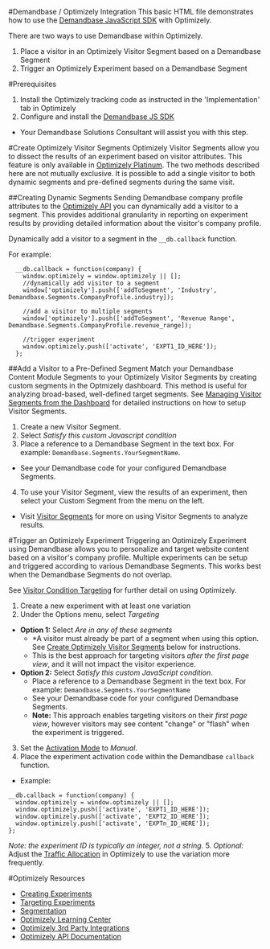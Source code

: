 #Demandbase / Optimizely Integration
This basic HTML file demonstrates how to use the [Demandbase JavaScript SDK](https://github.com/demandbaselabs/demandbaselabs/tree/master/JavaScriptSDK) with Optimizely.

There are two ways to use Demandbase within Optimizely.

1. Place a visitor in an Optimizely Visitor Segment based on a Demandbase Segment
2. Trigger an Optimizely Experiment based on a Demandbase Segment

#Prerequisites
1. Install the Optimizely tracking code as instructed in the 'Implementation' tab in Optimizely
2. Configure and install the [Demandbase JS SDK](https://github.com/demandbaselabs/demandbaselabs/tree/master/JavaScriptSDK)
  * Your Demandbase Solutions Consultant will assist you with this step.

#Create Optimizely Visitor Segments
Optimizely Visitor Segments allow you to dissect the results of an experiment based on visitor attributes.  This feature is only available in [Optimizely Platinum](https://www.optimizely.com/pricing).
The two methods described here are not mutually exclusive.  It is possible to add a single visitor to both dynamic segments and pre-defined segments during the same visit.

##Creating Dynamic Segments
Sending Demandbase company profile attributes to the [Optimizely API](https://www.optimizely.com/docs/api#visitor-segments) you can dynamically add a visitor to a segment.
This provides additional granularity in reporting on experiment results by providing detailed information about the visitor's company profile.

Dynamically add a visitor to a segment in the `__db.callback` function.

For example:
```
  __db.callback = function(company) {
    window.optimizely = window.optimizely || [];
    //dynamically add visitor to a segment
    window['optimizely'].push(['addToSegment', 'Industry', Demandbase.Segments.CompanyProfile.industry]);

    //add a visitor to multiple segments
    window['optimizely'].push(['addToSegment', 'Revenue Range', Demandbase.Segments.CompanyProfile.revenue_range]);

    //trigger experiment
    window.optimizely.push(['activate', 'EXPT1_ID_HERE']);
  };
```

##Add a Visitor to a Pre-Defined Segment
Match your Demandbase Content Module Segments to your Optimizely Visitor Segments by creating custom segments in the Optmizely dashboard.  This method is useful for analyzing broad-based, well-defined target segments.
See [Managing Visitor Segments from the Dashboard](https://help.optimizely.com/hc/en-us/articles/200040865-Managing-Visitor-Segments-from-the-Dashboard) for detailed instructions on how to setup Visitor Segments.

1. Create a new Visitor Segment.
2. Select *Satisfy this custom Javascript condition*
3. Place a reference to a Demandbase Segment in the text box.  For example: `Demandbase.Segments.YourSegmentName`.
  * See your Demandbase code for your configured Demandbase Segments.
4. To use your Visitor Segment, view the results of an experiment, then select your Custom Segment from the menu on the left.
  * Visit [Visitor Segments](https://help.optimizely.com/hc/en-us/articles/200040315-Visitor-Segments) for more on using Visitor Segments to analyze results.

#Trigger an Optimizely Experiment
Triggering an Optimizely Experiment using Demandbase allows you to personalize and target website content based on a visitor's company profile.
Multiple experiments can be setup and triggered according to various Demandbase Segments.  This works best when the Demandbase Segments do not overlap.

See [Visitor Condition Targeting](https://help.optimizely.com/hc/en-us/articles/200039685-Visitor-Condition-Targeting) for further detail on using Optimizely.

1. Create a new experiment with at least one variation
2. Under the Options menu, select *Targeting*
  * **Option 1:** Select *Are in any of these segments*
    * *A visitor must already be part of a segment when using this option.  See [Create Optimizely Visitor Segments](https://github.com/demandbaselabs/demandbaselabs/tree/master/Optimizely#create-optimizely-visitor-segments) below for instructions.
    * This is the best approach for targeting visitors *after the first page view*, and it will not impact the visitor experience.
  * **Option 2:**  Select *Satisfy this custom JavaScript condition*.
    * Place a reference to a Demandbase Segment in the text box.  For example: `Demandbase.Segments.YourSegmentName`
    * See your Demandbase code for your configured Demandbase Segments.
    * **Note:** This approach enables targeting visitors on their *first page view*, however visitors may see content "change" or "flash" when the experiment is triggered.
3. Set the [Activation Mode](https://help.optimizely.com/hc/en-us/articles/200039765-Activation-Mode) to *Manual*.
4. Place the experiment activation code within the Demandbase `callback` function.
  * Example:
  ```
  __db.callback = function(company) {
    window.optimizely = window.optimizely || [];
    window.optimizely.push(['activate', 'EXPT1_ID_HERE']);
    window.optimizely.push(['activate', 'EXPT2_ID_HERE']);
    window.optimizely.push(['activate', 'EXPTn_ID_HERE']);
  };
  ```
  *Note: the experiment ID is typically an integer, not a string.*
5. *Optional:* Adjust the [Traffic Allocation](https://help.optimizely.com/hc/en-us/articles/200040115-Traffic-Allocation) in Optimizely to use the variation more frequently.



#Optimizely Resources
* [Creating Experiments](https://help.optimizely.com/hc/en-us/articles/200136330-The-Five-Steps-In-Every-Test)
* [Targeting Experiments](https://help.optimizely.com/hc/en-us/sections/200008115-Targeting)
* [Segmentation](https://help.optimizely.com/hc/en-us/sections/200008125-Segmentation)
* [Optimizely Learning Center](https://help.optimizely.com/hc/en-us)
* [Optimizely 3rd Party Integrations](https://help.optimizely.com/hc/en-us/sections/200008075-3rd-Party-Integration)
* [Optimizely API Documentation](http://www.optimizely.com/docs/api)
